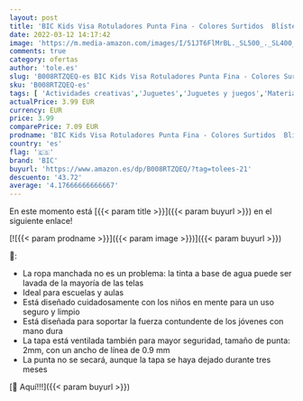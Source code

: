 ```yaml
---
layout: post
title: 'BIC Kids Visa Rotuladores Punta Fina - Colores Surtidos  Blíster de 18 Unidades'
date: 2022-03-12 14:17:42
image: 'https://m.media-amazon.com/images/I/51JT6FlMrBL._SL500_._SL400_.jpg'
comments: true
category: ofertas
author: 'tole.es'
slug: 'B008RTZQEQ-es BIC Kids Visa Rotuladores Punta Fina - Colores Surtidos...'
sku: 'B008RTZQEQ-es'
tags: [ 'Actividades creativas','Juguetes','Juguetes y juegos','Material de escritura y dibujo para niños','Rotuladores de colores para niños','bic','rotuladores', ]
actualPrice: 3.99 EUR
currency: EUR
price: 3.99
comparePrice: 7.09 EUR
prodname: 'BIC Kids Visa Rotuladores Punta Fina - Colores Surtidos  Blíster de 18 Unidades'
country: 'es'
flag: '🇪🇸'
brand: 'BIC'
buyurl: 'https://www.amazon.es/dp/B008RTZQEQ/?tag=tolees-21'
descuento: '43.72'
average: '4.17666666666667'
---
```


En este momento está [{{< param title >}}]({{< param buyurl >}}) en el siguiente enlace!

[![{{< param prodname >}}]({{< param image >}})]({{< param buyurl >}})

🔎:

- La ropa manchada no es un problema: la tinta a base de agua puede ser lavada de la mayoría de las telas
- Ideal para escuelas y aulas
- Está diseñado cuidadosamente con los niños en mente para un uso seguro y limpio
- Está diseñada para soportar la fuerza contundente de los jóvenes con mano dura
- La tapa está ventilada también para mayor seguridad, tamaño de punta: 2mm, con un ancho de línea de 0.9 mm
- La punta no se secará, aunque la tapa se haya dejado durante tres meses

[🛒 Aquí!!!]({{< param buyurl >}})
